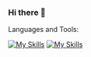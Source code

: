 ### Hi there 👋


Languages and Tools:

[![My Skills](https://skillicons.dev/icons?i=html,css,js,ts,expressjs,nodejs,figma&theme=dark)](https://skillicons.dev)
[![My Skills](https://skillicons.dev/icons?i=react,vue,vite)](https://skillicons.dev)
